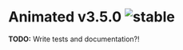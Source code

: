 
# Animated v3.5.0 ![stable](https://img.shields.io/badge/stability-stable-4EBA0F.svg?style=flat)

**TODO:** Write tests and documentation?!
